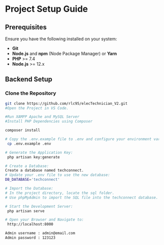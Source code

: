 # Project Setup Guide

## Prerequisites
Ensure you have the following installed on your system:
- **Git**
- **Node.js** and **npm** (Node Package Manager) or **Yarn**
- **PHP** >= 7.4
- **Node.js** >= 12.x

## Backend Setup

### Clone the Repository
```sh
git clone https://github.com/rlc95/elecTechnician_V2.git
#Open the Project in VS Code.

#Run XAMPP Apache and MySQL Server
#Install PHP Dependencies using Composer

composer install

# Copy the .env.example file to .env and configure your environment variables:
 cp .env.example .env

# Generate the Application Key:
 php artisan key:generate

# Create a Database:
Create a database named techconnect.
# Update your .env file to use the new database:
DB_DATABASE='techconnect'

# Import the Database:
# In the project directory, locate the sql folder.
# Use phpMyAdmin to import the SQL file into the techconnect database.

# Start the Development Server:
 php artisan serve

# Open your Browser and Navigate to:
 http://localhost:8000

Admin username : admin@email.com
Admin password : 123123

